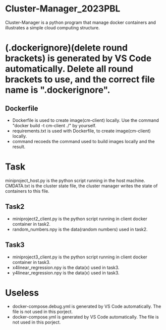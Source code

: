 # Cluster-Manager_2023PBL

Cluster-Manager is a python program that manage docker containers and illustrates a simple cloud computing structure.


#  (.dockerignore)(delete round brackets) is generated by VS Code automatically. Delete all round brackets to use, and the correct file name is ".dockerignore".


## Dockerfile

- Dockerfile is used to create image(cm-client) locally. Use the command "docker build -t cm-client ./" by yourself.
- requirements.txt is used with Dockerfile, to create image(cm-client) locally.
- command recoeds the command used to build images locally and the result.


# Task

miniproject_host.py is the python script running in the host machine.
CMDATA.txt is the cluster state file, the cluster manager writes the state of containers to this file.

## Task2

-   miniproject2_client.py is the python script running in client docker container in task2.
-   random_numbers.npy is the data(random numbers) used in task2.

## Task3

-   miniproject3_client.py is the python script running in client docker container in task3.
-   x4linear_regression.npy is the data(x) used in task3.
-   y4linear_regression.npy is the data(x) used in task3.


# Useless

-   docker-compose.debug.yml is generated by VS Code automatically. The file is not used in this porject.
-   docker-compose.yml is generated by VS Code automatically. The file is not used in this porject.





